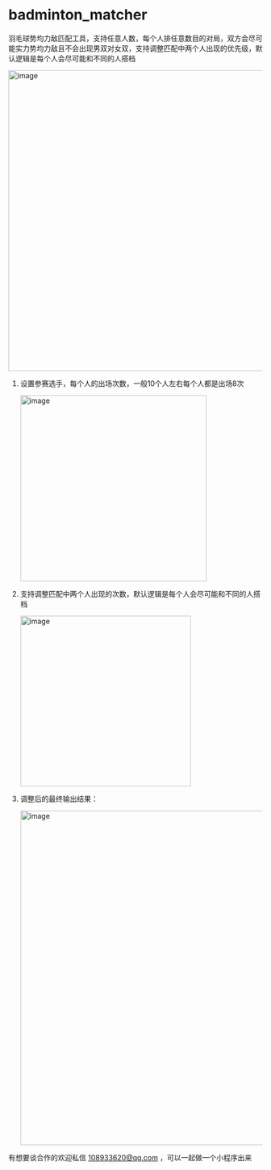 # badminton_matcher
羽毛球势均力敌匹配工具，支持任意人数，每个人排任意数目的对局，双方会尽可能实力势均力敌且不会出现男双对女双，支持调整匹配中两个人出现的优先级，默认逻辑是每个人会尽可能和不同的人搭档

<img width="596" alt="image" src="https://github.com/user-attachments/assets/ea3bde3f-db00-4567-a84b-c4da604cce5a" />


1. 设置参赛选手，每个人的出场次数，一般10个人左右每个人都是出场8次

   <img width="369" alt="image" src="https://github.com/user-attachments/assets/02277f02-60fc-4ddb-bb44-51ac318d2f52" />

2. 支持调整匹配中两个人出现的次数，默认逻辑是每个人会尽可能和不同的人搭档

   <img width="338" alt="image" src="https://github.com/user-attachments/assets/822ae8a7-b305-4932-b88e-0dc97d80a789" />

3. 调整后的最终输出结果：

   <img width="663" alt="image" src="https://github.com/user-attachments/assets/315a7f38-e8da-4a3c-a4e5-75d8e0db3ae3" />


有想要谈合作的欢迎私信 108933620@qq.com ，可以一起做一个小程序出来   
